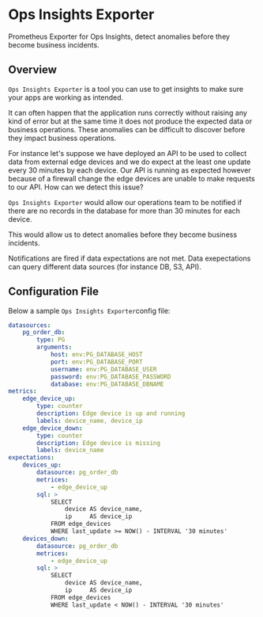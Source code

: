 # Ops Insights Exporter

Prometheus Exporter for Ops Insights, detect anomalies before they become business incidents.

## Overview

`Ops Insights Exporter` is a tool you can use to get insights to make sure your apps are working as intended.

It can often happen that the application runs correctly without raising any kind of error but at the same time it does not produce the expected data or business operations. These anomalies can be difficult to discover before they impact business operations.

For instance let's suppose we have deployed an API to be used to collect data from external edge devices and we do expect at the least one update every 30 minutes by each device. Our API is running as expected however because of a firewall change the edge devices are unable to make requests to our API. How can we detect this issue?

`Ops Insights Exporter` would allow our operations team to be notified if there are no records in the database for more than 30 minutes for each device.

This would allow us to detect anomalies before they become business incidents.

Notifications are fired if data expectations are not met. Data exepectations can query different data sources (for instance DB, S3, API).

## Configuration File

Below a sample `Ops Insights Exporter`config file:

```yaml
datasources:
    pg_order_db:
        type: PG
        arguments:
            host: env:PG_DATABASE_HOST
            port: env:PG_DATABASE_PORT
            username: env:PG_DATABASE_USER
            password: env:PG_DATABASE_PASSWORD
            database: env:PG_DATABASE_DBNAME
metrics:
    edge_device_up:
        type: counter
        description: Edge device is up and running
        labels: device_name, device_ip
    edge_device_down:
        type: counter
        description: Edge device is missing
        labels: device_name
expectations:
    devices_up:
        datasource: pg_order_db
        metrices:
            - edge_device_up
        sql: >
            SELECT 
                device AS device_name,
                ip     AS device_ip
            FROM edge_devices
            WHERE last_update >= NOW() - INTERVAL '30 minutes'
    devices_down:
        datasource: pg_order_db
        metrices:
            - edge_device_up
        sql: >
            SELECT 
                device AS device_name,
                ip     AS device_ip
            FROM edge_devices
            WHERE last_update < NOW() - INTERVAL '30 minutes'
```

